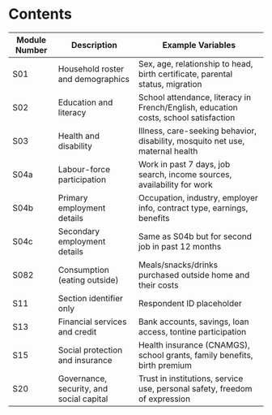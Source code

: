 


# Contents
| Module Number | Description                             | Example Variables                                                                 |
|---------------|-----------------------------------------|------------------------------------------------------------------------------------|
| S01           | Household roster and demographics       | Sex, age, relationship to head, birth certificate, parental status, migration     |
| S02           | Education and literacy                  | School attendance, literacy in French/English, education costs, school satisfaction|
| S03           | Health and disability                   | Illness, care-seeking behavior, disability, mosquito net use, maternal health     |
| S04a          | Labour-force participation              | Work in past 7 days, job search, income sources, availability for work            |
| S04b          | Primary employment details              | Occupation, industry, employer info, contract type, earnings, benefits            |
| S04c          | Secondary employment details            | Same as S04b but for second job in past 12 months                                 |
| S082          | Consumption (eating outside)            | Meals/snacks/drinks purchased outside home and their costs                        |
| S11           | Section identifier only                 | Respondent ID placeholder                                                          |
| S13           | Financial services and credit           | Bank accounts, savings, loan access, tontine participation                        |
| S15           | Social protection and insurance         | Health insurance (CNAMGS), school grants, family benefits, birth premium          |
| S20           | Governance, security, and social capital| Trust in institutions, service use, personal safety, freedom of expression         |
